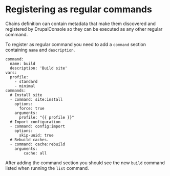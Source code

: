 # Registering as regular commands

Chains definition can contain metadata that make them discovered and registered by DrupalConsole so they can be executed as any other regular command.

To register as regular command you need to add a `command` section containing `name` and `description`.

```
command:
  name: build
  description: 'Build site'
vars:
  profile:
    - standard
    - minimal
commands:
  # Install site
  - command: site:install
    options:
      force: true
    arguments:
      profile: "{{ profile }}"
  # Import configuration
  - command: config:import
    options:
      skip-uuid: true
  # Rebuild caches.
  - command: cache:rebuild
    arguments:
        cache: all

```

After adding the command section you should see the new `build` command listed when running the `list` command.
